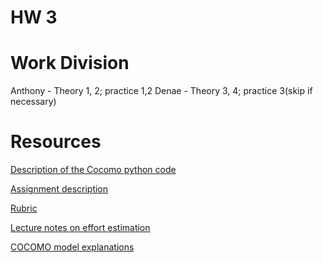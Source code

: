 HW 3
===

# Work Division
Anthony - Theory 1, 2; practice 1,2
Denae - Theory 3, 4; practice 3(skip if necessary)


# Resources
[Description of the Cocomo python code](https://github.com/ai-se/cocomo/blob/master/src/var/a2ps.pdf)

[Assignment description](http://www4.ncsu.edu/~tjmenzie/cs510/posts/hw3.html)

[Rubric](http://www4.ncsu.edu/~tjmenzie/cs510/posts/rubric4.html)

[Lecture notes on effort estimation](https://www.evernote.com/shard/s14/sh/2473c229-d791-4f1c-bfe9-a49abce7cec1/694f2e98d8082a12)

[COCOMO model explanations](http://sunset.usc.edu/research/COCOMOII/expert_cocomo/drivers.html#FLEX)

